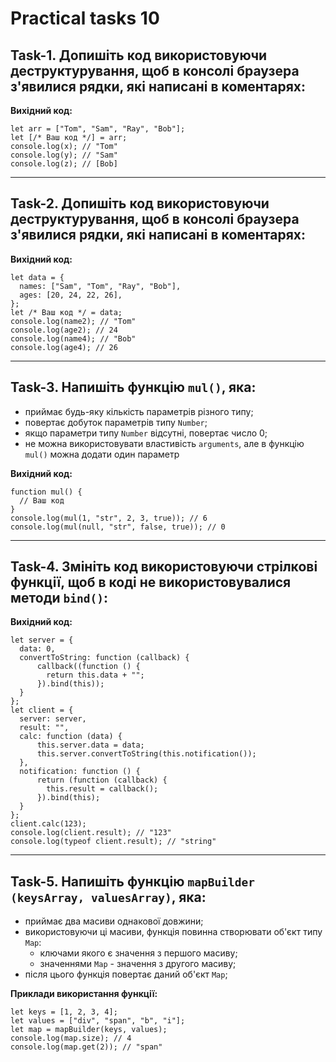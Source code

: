 # Practical tasks 10

## **Task-1.** Допишіть код використовуючи деструктурування, щоб в консолі браузера з'явилися рядки, які написані в коментарях:

**Вихідний код:**

    let arr = ["Tom", "Sam", "Ray", "Bob"];
    let [/* Ваш код */] = arr;
    console.log(x); // "Tom"
    console.log(y); // "Sam"
    console.log(z); // [Bob]

---

## **Task-2.** Допишіть код використовуючи деструктурування, щоб в консолі браузера з'явилися рядки, які написані в коментарях:

**Вихідний код:**

    let data = {
      names: ["Sam", "Tom", "Ray", "Bob"],
      ages: [20, 24, 22, 26],
    };
    let /* Ваш код */ = data;
    console.log(name2); // "Tom"
    console.log(age2); // 24
    console.log(name4); // "Bob"
    console.log(age4); // 26

---

## **Task-3.** Напишіть функцію `mul()`, яка:

- приймає будь-яку кількість параметрів різного типу;
- повертає добуток параметрів типу `Number`;
- якщо параметри типу `Number` відсутні, повертає число 0;
- не можна використовувати властивість `arguments`, але в функцію `mul()` можна додати один параметр

**Вихідний код:**

    function mul() {
      // Ваш код
    }
    console.log(mul(1, "str", 2, 3, true)); // 6
    console.log(mul(null, "str", false, true)); // 0

---

## **Task-4.** Змініть код використовуючи стрілкові функції, щоб в коді не використовувалися методи `bind()`:

**Вихідний код:**

    let server = {
      data: 0,
      convertToString: function (callback) {
          callback((function () {
            return this.data + "";
          }).bind(this));
      }
    };
    let client = {
      server: server,
      result: "",
      calc: function (data) {
          this.server.data = data;
          this.server.convertToString(this.notification());
      },
      notification: function () {
          return (function (callback) {
            this.result = callback();
          }).bind(this);
      }
    };
    client.calc(123);
    console.log(client.result); // "123"
    console.log(typeof client.result); // "string"

---

## **Task-5.** Напишіть функцію `mapBuilder (keysArray, valuesArray)`, яка:

- приймає два масиви однакової довжини;
- використовуючи ці масиви, функція повинна створювати об'єкт типу `Map`:
  - ключами якого є значення з першого масиву;
  - значеннями `Map` - значення з другого масиву;
- після цього функція повертає даний об'єкт `Map`;

**Приклади використання функції:**

    let keys = [1, 2, 3, 4];
    let values = ["div", "span", "b", "i"];
    let map = mapBuilder(keys, values);
    console.log(map.size); // 4
    console.log(map.get(2)); // "span"
